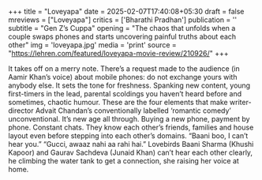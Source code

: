 +++
title = "Loveyapa"
date = 2025-02-07T17:40:08+05:30
draft = false
mreviews = ["Loveyapa"]
critics = ['Bharathi Pradhan']
publication = ''
subtitle = "Gen Z’s Cuppa"
opening = "The chaos that unfolds when a couple swaps phones and starts uncovering painful truths about each other"
img = 'loveyapa.jpg'
media = 'print'
source = "https://lehren.com/featured/loveyapa-movie-review/210926/"
+++

It takes off on a merry note. There’s a request made to the audience (in Aamir Khan’s voice) about mobile phones: do not exchange yours with anybody else. It sets the tone for freshness. Spanking new content, young first-timers in the lead, parental scoldings you haven’t heard before and sometimes, chaotic humour. These are the four elements that make writer-director Advait Chandan’s conventionally labelled ‘romantic comedy’ unconventional. It’s new age all through. Buying a new phone, payment by phone. Constant chats. They know each other’s friends, families and house layout even before stepping into each other’s domains. “Baani boo, I can’t hear you.” “Gucci, awaaz nahi aa rahi hai.” Lovebirds Baani Sharma (Khushi Kapoor) and Gaurav Sachdeva (Junaid Khan) can’t hear each other clearly, he climbing the water tank to get a connection, she raising her voice at home.
